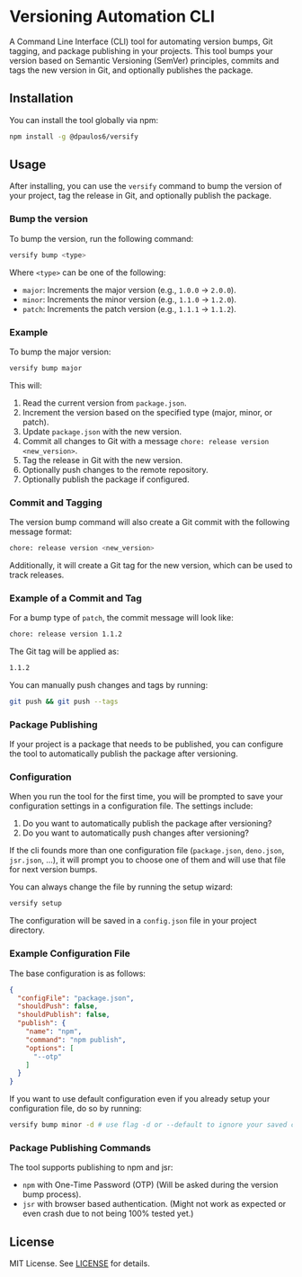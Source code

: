# Versioning Automation CLI

A Command Line Interface (CLI) tool for automating version bumps, Git tagging, and package publishing in your projects. This tool bumps your version based on Semantic Versioning (SemVer) principles, commits and tags the new version in Git, and optionally publishes the package.

## Installation

You can install the tool globally via npm:

```bash
npm install -g @dpaulos6/versify
```

## Usage

After installing, you can use the `versify` command to bump the version of your project, tag the release in Git, and optionally publish the package.

### Bump the version

To bump the version, run the following command:

```bash
versify bump <type>
```

Where `<type>` can be one of the following:

- `major`: Increments the major version (e.g., `1.0.0` → `2.0.0`).
- `minor`: Increments the minor version (e.g., `1.1.0` → `1.2.0`).
- `patch`: Increments the patch version (e.g., `1.1.1` → `1.1.2`).

### Example

To bump the major version:

```bash
versify bump major
```

This will:

1. Read the current version from `package.json`.
2. Increment the version based on the specified type (major, minor, or patch).
3. Update `package.json` with the new version.
4. Commit all changes to Git with a message `chore: release version <new_version>`.
5. Tag the release in Git with the new version.
6. Optionally push changes to the remote repository.
7. Optionally publish the package if configured.

### Commit and Tagging

The version bump command will also create a Git commit with the following message format:

```bash
chore: release version <new_version>
```

Additionally, it will create a Git tag for the new version, which can be used to track releases.

### Example of a Commit and Tag

For a bump type of `patch`, the commit message will look like:

```bash
chore: release version 1.1.2
```

The Git tag will be applied as:

```bash
1.1.2
```

You can manually push changes and tags by running:

```bash
git push && git push --tags
```

### Package Publishing

If your project is a package that needs to be published, you can configure the tool to automatically publish the package after versioning.

### Configuration

When you run the tool for the first time, you will be prompted to save your configuration settings in a configuration file. The settings include:

1. Do you want to automatically publish the package after versioning?
2. Do you want to automatically push changes after versioning?

If the cli founds more than one configuration file (`package.json`, `deno.json`, `jsr.json`, ...), it will prompt you to choose one of them and will use that file for next version bumps.

You can always change the file by running the setup wizard:

```bash
versify setup
```

The configuration will be saved in a `config.json` file in your project directory.

### Example Configuration File

The base configuration is as follows:

```json
{
  "configFile": "package.json",
  "shouldPush": false,
  "shouldPublish": false,
  "publish": {
    "name": "npm",
    "command": "npm publish",
    "options": [
      "--otp"
    ]
  }
}
```

If you want to use default configuration even if you already setup your configuration file, do so by running:

```bash
versify bump minor -d # use flag -d or --default to ignore your saved configuration and use defaults
```

### Package Publishing Commands

The tool supports publishing to npm and jsr:

- `npm` with One-Time Password (OTP) (Will be asked during the version bump process).
- `jsr` with browser based authentication. (Might not work as expected or even crash due to not being 100% tested yet.)

## License

MIT License. See [LICENSE](LICENSE) for details.
